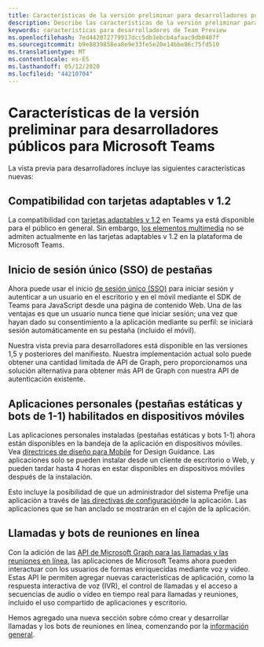 ```yaml
---
title: Características de la versión preliminar para desarrolladores públicos
description: Describe las características de la versión preliminar para desarrolladores públicos de Microsoft Teams.
keywords: características para desarrolladores de Team Preview
ms.openlocfilehash: 7ed442072779917dcc5db3ebcb4afaac9db0407f
ms.sourcegitcommit: b9e8839858ea8e9e33fe5e20e14bbe86c75fd510
ms.translationtype: MT
ms.contentlocale: es-ES
ms.lasthandoff: 05/12/2020
ms.locfileid: "44210704"
---
```

# <a name="features-in-the-public-developer-preview-for-microsoft-teams"></a>Características de la versión preliminar para desarrolladores públicos para Microsoft Teams

La vista previa para desarrolladores incluye las siguientes características nuevas:

## <a name="adaptive-cards-v12-support"></a>Compatibilidad con tarjetas adaptables v 1.2

La compatibilidad con [tarjetas adaptables v 1.2](https://github.com/microsoft/AdaptiveCards/releases/tag/v1.2.0) en Teams ya está disponible para el público en general. Sin embargo, [los elementos multimedia](https://adaptivecards.io/explorer/Media.html) no se admiten actualmente en las tarjetas adaptables v 1.2 en la plataforma de Microsoft Teams.

## <a name="tabs-single-sign-on-sso"></a>Inicio de sesión único (SSO) de pestañas

Ahora puede usar el inicio [de sesión único (SSO)](~/tabs/how-to/authentication/auth-aad-sso.md) para iniciar sesión y autenticar a un usuario en el escritorio y en el móvil mediante el SDK de Teams para JavaScript desde una página de contenido Web. Una de las ventajas es que un usuario nunca tiene que iniciar sesión; una vez que hayan dado su consentimiento a la aplicación mediante su perfil: se iniciará sesión automáticamente en su pestaña (incluido el móvil).

Nuestra vista previa para desarrolladores está disponible en las versiones 1,5 y posteriores del manifiesto. Nuestra implementación actual solo puede obtener una cantidad limitada de API de Graph, pero proporcionamos una solución alternativa para obtener más API de Graph con nuestra API de autenticación existente.

## <a name="personal-apps-static-tabs-and-1-1-bots-enabled-on-mobile"></a>Aplicaciones personales (pestañas estáticas y bots de 1-1) habilitados en dispositivos móviles

Las aplicaciones personales instaladas (pestañas estáticas y bots 1-1) ahora están disponibles en la bandeja de la aplicación en dispositivos móviles. Vea [directrices de diseño para Mobile](~/tabs/design/tabs-mobile.md) for Design Guidance. Las aplicaciones solo se pueden instalar desde un cliente de escritorio o Web, y pueden tardar hasta 4 horas en estar disponibles en dispositivos móviles después de la instalación.

Esto incluye la posibilidad de que un administrador del sistema Prefije una aplicación a través de [las directivas de configuración](/microsoftteams/teams-app-setup-policies)de la aplicación. Las aplicaciones que se han anclado se mostrarán en el cajón de la aplicación.

## <a name="calls-and-online-meeting-bots"></a>Llamadas y bots de reuniones en línea

Con la adición de las [API de Microsoft Graph para las llamadas y las reuniones en línea](/graph/api/resources/communications-api-overview?view=graph-rest-beta), las aplicaciones de Microsoft Teams ahora pueden interactuar con los usuarios de formas enriquecidas mediante voz y vídeo. Estas API le permiten agregar nuevas características de aplicación, como la respuesta interactiva de voz (IVR), el control de llamadas y el acceso a secuencias de audio o vídeo en tiempo real para llamadas y reuniones, incluido el uso compartido de aplicaciones y escritorio.

Hemos agregado una nueva sección sobre cómo crear y desarrollar llamadas y los bots de reuniones en línea, comenzando por la [información general](~/bots/calls-and-meetings/calls-meetings-bots-overview.md).
